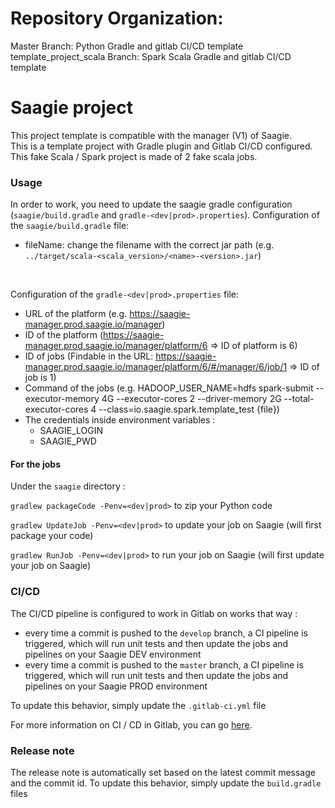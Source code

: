 # Repository Organization:  
Master Branch: Python Gradle and gitlab CI/CD template  
template_project_scala Branch: Spark Scala Gradle and gitlab CI/CD template  

# Saagie project

This project template is compatible with the manager (V1) of Saagie.  
This is a template project with Gradle plugin and Gitlab CI/CD configured.  
This fake Scala / Spark project is made of 2 fake scala jobs. 

### Usage

In order to work, you need to update the saagie gradle configuration (`saagie/build.gradle` and `gradle-<dev|prod>.properties`).
Configuration of the `saagie/build.gradle` file:
- fileName: change the filename with the correct jar path (e.g. `../target/scala-<scala_version>/<name>-<version>.jar`)
<br>

Configuration of the `gradle-<dev|prod>.properties` file:
- URL of the platform (e.g. https://saagie-manager.prod.saagie.io/manager)
- ID of the platform (https://saagie-manager.prod.saagie.io/manager/platform/6 => ID of platform is 6)
- ID of jobs (Findable in the URL: https://saagie-manager.prod.saagie.io/manager/platform/6/#/manager/6/job/1 => ID of job is 1)
- Command of the jobs (e.g. HADOOP_USER_NAME=hdfs spark-submit --executor-memory 4G --executor-cores 2 --driver-memory 2G --total-executor-cores 4 --class=io.saagie.spark.template_test {file})
- The credentials inside environment variables : 
    * SAAGIE_LOGIN
    * SAAGIE_PWD

#### For the jobs
Under the `saagie` directory : 

`gradlew packageCode -Penv=<dev|prod>` to zip your Python code

`gradlew UpdateJob -Penv=<dev|prod>` to update your job on Saagie (will first package your code)

`gradlew RunJob -Penv=<dev|prod>` to run your job on Saagie (will first update your job on Saagie)

### CI/CD
The CI/CD pipeline is configured to work in Gitlab on works that way : 
* every time a commit is pushed to the `develop` branch, a CI pipeline is triggered, which will run unit tests and then update the jobs and pipelines on your Saagie DEV environment
* every time a commit is pushed to the `master` branch, a CI pipeline is triggered, which will run unit tests and then update the jobs and pipelines on your Saagie PROD environment

To update this behavior, simply update the `.gitlab-ci.yml` file

For more information on CI / CD in Gitlab, you can go [here](https://docs.gitlab.com/ee/ci/).

### Release note
The release note is automatically set based on the latest commit message and the commit id.
To update this behavior, simply update the `build.gradle` files